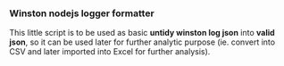 ### Winston nodejs logger formatter

This little script is to be used as basic __untidy winston log json__ into __valid json__, so it can be used later for further analytic purpose (ie. convert into CSV and later imported into Excel for further analysis).